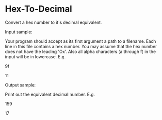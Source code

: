 # Hex-To-Decimal

Convert a hex number to it's decimal equivalent.


Input sample:

Your program should accept as its first argument a path to a filename. Each line in this file contains a hex number. You may assume that the hex number does not have the leading 'Ox'. Also all alpha characters (a through f) in the input will be in lowercase. E.g.

9f

11

Output sample:

Print out the equivalent decimal number. E.g.

159

17

